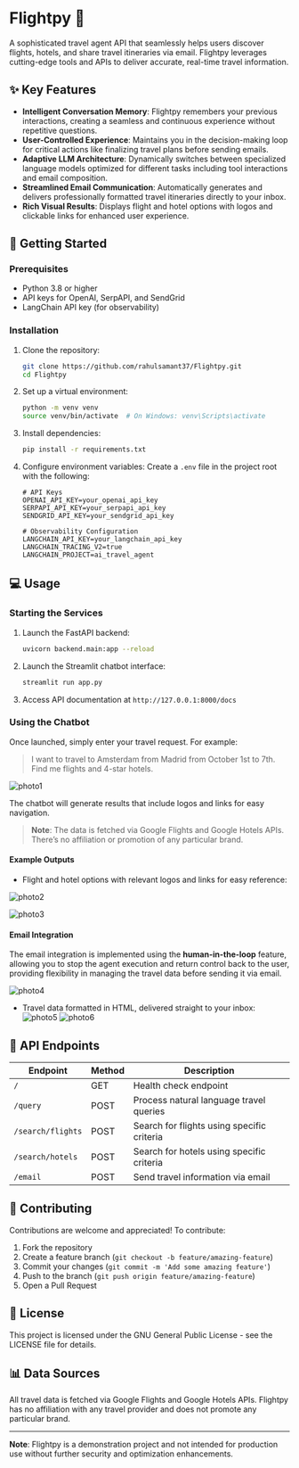# Flightpy 🛫

A sophisticated travel agent API that seamlessly helps users discover flights, hotels, and share travel itineraries via email. Flightpy leverages cutting-edge tools and APIs to deliver accurate, real-time travel information.

## ✨ Key Features

- **Intelligent Conversation Memory**: Flightpy remembers your previous interactions, creating a seamless and continuous experience without repetitive questions.
- **User-Controlled Experience**: Maintains you in the decision-making loop for critical actions like finalizing travel plans before sending emails.
- **Adaptive LLM Architecture**: Dynamically switches between specialized language models optimized for different tasks including tool interactions and email composition.
- **Streamlined Email Communication**: Automatically generates and delivers professionally formatted travel itineraries directly to your inbox.
- **Rich Visual Results**: Displays flight and hotel options with logos and clickable links for enhanced user experience.

## 🚀 Getting Started

### Prerequisites
- Python 3.8 or higher
- API keys for OpenAI, SerpAPI, and SendGrid
- LangChain API key (for observability)

### Installation

1. Clone the repository:
   ```bash
   git clone https://github.com/rahulsamant37/Flightpy.git
   cd Flightpy
   ```

2. Set up a virtual environment:
   ```bash
   python -m venv venv
   source venv/bin/activate  # On Windows: venv\Scripts\activate
   ```

3. Install dependencies:
   ```bash
   pip install -r requirements.txt
   ```

4. Configure environment variables:
   Create a `.env` file in the project root with the following:
   ```
   # API Keys
   OPENAI_API_KEY=your_openai_api_key
   SERPAPI_API_KEY=your_serpapi_api_key
   SENDGRID_API_KEY=your_sendgrid_api_key

   # Observability Configuration
   LANGCHAIN_API_KEY=your_langchain_api_key
   LANGCHAIN_TRACING_V2=true
   LANGCHAIN_PROJECT=ai_travel_agent
   ```

## 💻 Usage

### Starting the Services

1. Launch the FastAPI backend:
   ```bash
   uvicorn backend.main:app --reload
   ```

2. Launch the Streamlit chatbot interface:
   ```bash
   streamlit run app.py
   ```

3. Access API documentation at `http://127.0.0.1:8000/docs`

### Using the Chatbot
Once launched, simply enter your travel request. For example:
> I want to travel to Amsterdam from Madrid from October 1st to 7th. Find me flights and 4-star hotels.


![photo1](https://github.com/rahulsamant37/Flightpy/blob/main/assets/Four-Star%20Hotel%20Options%20in%20Amsterdam%20(March%201-7%2C%202025)%20(2).png)

The chatbot will generate results that include logos and links for easy navigation.

> **Note**: The data is fetched via Google Flights and Google Hotels APIs. There’s no affiliation or promotion of any particular brand.


#### Example Outputs

- Flight and hotel options with relevant logos and links for easy reference:

![photo2](https://github.com/rahulsamant37/Flightpy/blob/main/assets/Flight_Result.png)

![photo3](https://github.com/rahulsamant37/Flightpy/blob/main/assets/Hotel_Result.png)


#### Email Integration
The email integration is implemented using the **human-in-the-loop** feature, allowing you to stop the agent execution and return control back to the user, providing flexibility in managing the travel data before sending it via email.

![photo4](https://github.com/rahulsamant37/Flightpy/blob/main/assets/Four-Star%20Hotel%20Options%20in%20Amsterdam%20(March%201-7%2C%202025)%20(3).png)

- Travel data formatted in HTML, delivered straight to your inbox:
![photo5](https://github.com/rahulsamant37/Flightpy/blob/main/assets/Four-Star%20Hotel%20Options%20in%20Amsterdam%20(March%201-7%2C%202025)%20(1).png)
![photo6](https://github.com/rahulsamant37/Flightpy/blob/main/assets/Four-Star%20Hotel%20Options%20in%20Amsterdam%20(March%201-7%2C%202025).png)

## 🔌 API Endpoints

| Endpoint | Method | Description |
|----------|--------|-------------|
| `/` | GET | Health check endpoint |
| `/query` | POST | Process natural language travel queries |
| `/search/flights` | POST | Search for flights using specific criteria |
| `/search/hotels` | POST | Search for hotels using specific criteria |
| `/email` | POST | Send travel information via email |

## 🤝 Contributing

Contributions are welcome and appreciated! To contribute:

1. Fork the repository
2. Create a feature branch (`git checkout -b feature/amazing-feature`)
3. Commit your changes (`git commit -m 'Add some amazing feature'`)
4. Push to the branch (`git push origin feature/amazing-feature`)
5. Open a Pull Request

## 📄 License

This project is licensed under the GNU General Public License - see the LICENSE file for details.

## 📊 Data Sources

All travel data is fetched via Google Flights and Google Hotels APIs. Flightpy has no affiliation with any travel provider and does not promote any particular brand.

---

**Note**: Flightpy is a demonstration project and not intended for production use without further security and optimization enhancements.